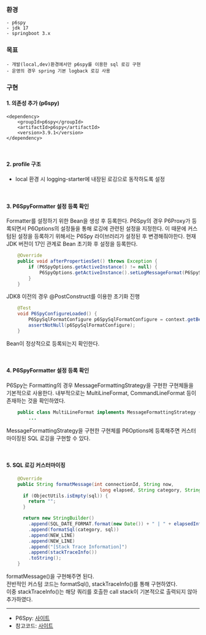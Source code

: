 ### 환경
    - p6spy
    - jdk 17
    - springboot 3.x

### 목표
    - 개발(local,dev)환경에서만 p6spy를 이용한 sql 로깅 구현
    - 운영의 경우 spring 기본 logback 로깅 사용

### 구현
#### 1. 의존성 추가 (p6spy)
    <dependency>
        <groupId>p6spy</groupId>
        <artifactId>p6spy</artifactId>
        <version>3.9.1</version>
    </dependency>
<br>

#### 2. profile 구조
 - local 환경 시 logging-starter에 내장된 로깅으로 동작하도록 설정

<br>

#### 3. P6SpyFormatter 설정 등록 확인
 Formatter를 설정하기 위한 Bean을 생성 후 등록한다.
P6Spy의 경우 P6Proxy가 등록되면서 P6Options의 설정들을 통해 로깅에 관련된 설정을 지정한다.
이 때문에 커스텀된 설정을 등록하기 위해서는 P6Spy 라이브러리가 설정된 후 변경해줘야한다.
현재 JDK 버전이 17인 관계로 Bean 초기화 후 설정을 등록한다.

```java
    @Override
    public void afterPropertiesSet() throws Exception {
        if (P6SpyOptions.getActiveInstance() != null) {
            P6SpyOptions.getActiveInstance().setLogMessageFormat(P6SpySqlFormatter.class.getName());
        }
    }
```

JDK8 이전의 경우 @PostConstruct를 이용한 초기화 진행

```java
    @Test
    void P6SpyConfigureLoaded() {
        P6SpySqlFormatConfigure p6SpySqlFormatConfigure = context.getBean(P6SpySqlFormatConfigure.class);
        assertNotNull(p6SpySqlFormatConfigure);
    }
```

Bean이 정상적으로 등록되는지 확인한다.


<br>

#### 4. P6SpyFormatter 설정 등록 확인
P6Spy는 Formatting의 경우 MessageFormattingStrategy을 구현한 구현체들을 기본적으로 사용한다.
내부적으로는 MultiLineFormat, CommandLineFormat 등이 존재하는 것을 확인하였다.

```java
    public class MultiLineFormat implements MessageFormattingStrategy { 
        ...
```

MessageFormattingStrategy을 구현한 구현체를 P6Options에 등록해주면 커스터마이징된 SQL 로깅을 구현할 수 있다.

<br>

#### 5. SQL 로깅 커스터마이징

```java
    @Override
    public String formatMessage(int connectionId, String now, 
                                  long elapsed, String category, String prepared, String sql, String url) {
      if (ObjectUtils.isEmpty(sql)) {
        return "";
      }

      return new StringBuilder()
        .append(SQL_DATE_FORMAT.format(new Date()) + " | " + elapsedInfo(elapsed))
        .append(formatSql(category, sql))
        .append(NEW_LINE)
        .append(NEW_LINE)
        .append("[Stack Trace Information]")
        .append(stackTraceInfo())
        .toString();
    }
```

formatMessage()을 구현해주면 된다.<br>
전반적인 커스텀 코드는 formatSql(), stackTraceInfo()를 통해 구현하였다.<br>
이중 stackTraceInfo()는 해당 쿼리를 호출한 call stack이 기본적으로 출력되지 않아 추가하였다.<br>

------
- P6Spy: [사이트](https://github.com/p6spy)
- 참고코드: [사이트](https://www.tabnine.com/code/java/methods/com.p6spy.engine.spy.appender.MessageFormattingStrategy/formatMessage)
